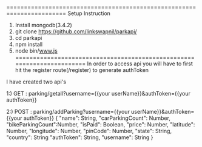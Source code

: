 =======================================================================
Setup Instruction

1. Install mongodb(3.4.2)
2. git clone https://github.com/linkswapnil/parkapi/
3. cd parkapi
4. npm install
5. node bin/www.js
=======================================================================
In order to access api you will have to first hit the register route(/register) to generate authToken

I have created two api's

1:) GET : parking/getall?username={{your userName}}&authToken={{your authToken}}

2:) POST : parking/addParking?username={{your userName}}&authToken={{your authToken}}
 {
    "name":	String,
    "carParkingCount": Number,
    "bikeParkingCount":Number,
    "isPaid":         Boolean,
    "price":         Number,
    "latitude":       Number,
    "longitude":      Number,
    "pinCode":        Number,
    "state":          String,
    "country":        String
    "authToken":      String,
    "username":       String
}